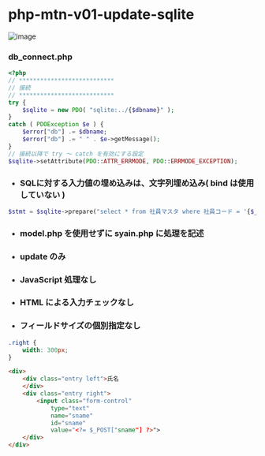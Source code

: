 # php-mtn-v01-update-sqlite

![image](https://user-images.githubusercontent.com/1501327/157995686-217429dc-4451-4272-a44e-783d590f7844.png)

### db_connect.php
```php 
<?php
// ***************************
// 接続
// ***************************
try {
    $sqlite = new PDO( "sqlite:../{$dbname}" );
}
catch ( PDOException $e ) {
    $error["db"] .= $dbname;
    $error["db"] .= " " . $e->getMessage();
}
// 接続以降で try ～ catch を有効にする設定
$sqlite->setAttribute(PDO::ATTR_ERRMODE, PDO::ERRMODE_EXCEPTION);
```

- ### SQLに対する入力値の埋め込みは、文字列埋め込み( bind は使用していない )
```php
$stmt = $sqlite->prepare("select * from 社員マスタ where 社員コード = '{$_POST["scode"]}'");
```

- ### model.php を使用せずに syain.php に処理を記述
- ### update のみ
- ### JavaScript 処理なし
- ### HTML による入力チェックなし
- ### フィールドサイズの個別指定なし
```css
.right {
    width: 300px;
}
```
```html
<div>
    <div class="entry left">氏名
    </div>
    <div class="entry right">
        <input class="form-control"
            type="text"
            name="sname"
            id="sname"
            value="<?= $_POST["sname"] ?>">
    </div>
</div>
```
